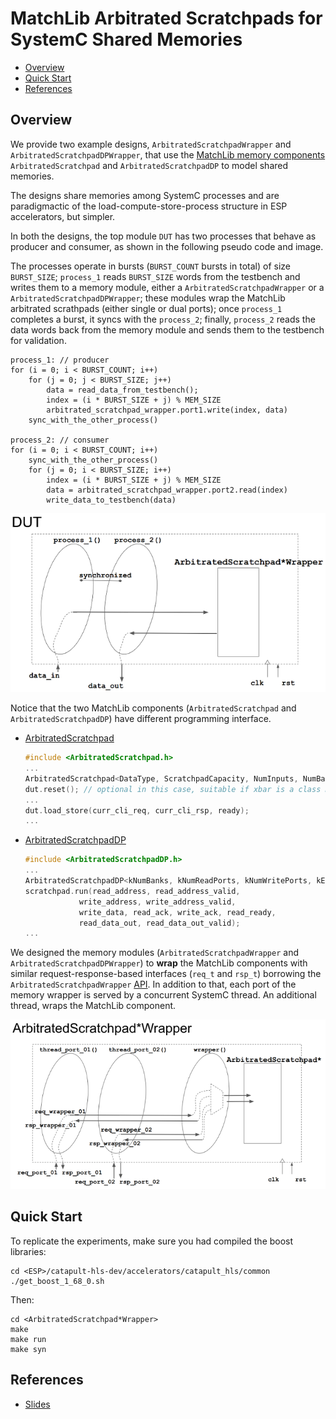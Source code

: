 # MatchLib Arbitrated Scratchpads for SystemC Shared Memories

<!-- vim-markdown-toc GFM -->

* [Overview](#overview)
* [Quick Start](#quick-start)
* [References](#references)

<!-- vim-markdown-toc -->

## Overview

We provide two example designs, `ArbitratedScratchpadWrapper` and `ArbitratedScratchpadDPWrapper`, that use the [MatchLib memory components](https://nvlabs.github.io/matchlib/group___arbitrated_scratchpad.html) `ArbitratedScratchpad` and `ArbitratedScratchpadDP` to model shared memories.

The designs share memories among SystemC processes and are paradigmactic of the load-compute-store-process structure in ESP accelerators, but simpler.

In both the designs, the top module `DUT` has two processes that behave as producer and consumer, as shown in the following pseudo code and image.

The processes operate in bursts (`BURST_COUNT` bursts in total) of size `BURST_SIZE`; `process_1` reads `BURST_SIZE` words from the testbench and writes them to a memory module, either a `ArbitratedScratchpadWrapper` or a `ArbitratedScratchpadDPWrapper`; these modules wrap the MatchLib arbitrated scrathpads (either single or dual ports); once `process_1` completes a burst, it syncs with the `process_2`; finally, `process_2` reads the data words back from the memory module and sends them to the testbench for validation.

```
process_1: // producer
for (i = 0; i < BURST_COUNT; i++)
    for (j = 0; j < BURST_SIZE; j++)
        data = read_data_from_testbench();
        index = (i * BURST_SIZE + j) % MEM_SIZE
        arbitrated_scratchpad_wrapper.port1.write(index, data)
    sync_with_the_other_process()

process_2: // consumer
for (i = 0; i < BURST_COUNT; i++)
    sync_with_the_other_process()
    for (j = 0; i < BURST_SIZE; i++)
        index = (i * BURST_SIZE + j) % MEM_SIZE
        data = arbitrated_scratchpad_wrapper.port2.read(index)
        write_data_to_testbench(data)
```

![dut](doc/dut.png)

Notice that the two MatchLib components (`ArbitratedScratchpad` and `ArbitratedScratchpadDP`) have different programming interface.

- [ArbitratedScratchpad](https://nvlabs.github.io/matchlib/class_arbitrated_scratchpad.html)
  ```c++
  #include <ArbitratedScratchpad.h>
  ...
  ArbitratedScratchpad<DataType, ScratchpadCapacity, NumInputs, NumBanks, InputQueueLength> dut;
  dut.reset(); // optional in this case, suitable if xbar is a class member rather than local variable
  ...
  dut.load_store(curr_cli_req, curr_cli_rsp, ready);
  ...
  ```
- [ArbitratedScratchpadDP](https://nvlabs.github.io/matchlib/class_arbitrated_scratchpad_d_p.html)
  ```c++
  #include <ArbitratedScratchpadDP.h>
  ...
  ArbitratedScratchpadDP<kNumBanks, kNumReadPorts, kNumWritePorts, kEntriesPerBank, WordType, false, false> scratchpad;
  scratchpad.run(read_address, read_address_valid,
              write_address, write_address_valid,
              write_data, read_ack, write_ack, read_ready,
              read_data_out, read_data_out_valid);
  ...
  ```

We designed the memory modules (`ArbitratedScratchpadWrapper` and `ArbitratedScratchpadDPWrapper`) to **wrap** the MatchLib components with similar request-response-based interfaces (`req_t` and `rsp_t`) borrowing the `ArbitratedScratchpadWrapper` [API](https://github.com/NVlabs/matchlib/blob/master/cmod/include/ArbitratedScratchpad/ArbitratedScratchpadTypes.h). In addition to that, each port of the memory wrapper is served by a concurrent SystemC thread. An additional thread, wraps the MatchLib component.

![scratchpad_wrapper](doc/scratchpad_wrapper.png)

## Quick Start

To replicate the experiments, make sure you had compiled the boost libraries:

```
cd <ESP>/catapult-hls-dev/accelerators/catapult_hls/common
./get_boost_1_68_0.sh
```

Then:

```
cd <ArbitratedScratchpad*Wrapper>
make
make run
make syn
```

## References

- [Slides](https://docs.google.com/presentation/d/1pwKd-JKmadxN98U0Qt4mZs1unXBNXEb6HYyhML4dOEI/edit?usp=sharing)
